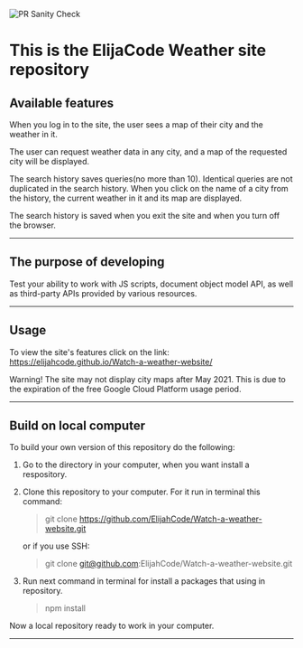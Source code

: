 ![PR Sanity Check](https://github.com/ElijahCode/Watch-a-weather-website/workflows/PR%20Sanity%20Check/badge.svg)

# This is the ElijaCode Weather site repository

## Available features

When you log in to the site, the user sees a map of their city and the weather in it.

The user can request weather data in any city, and a map of the requested city will be displayed.

The search history saves queries(no more than 10). Identical queries are not duplicated in the search history. When you click on the name of a city from the history, the current weather in it and its map are displayed.

The search history is saved when you exit the site and when you turn off the browser.

---

## The purpose of developing

Test your ability to work with JS scripts, document object model API, as well as third-party APIs provided by various resources.

---

## Usage

To view the site's features click on the link: https://elijahcode.github.io/Watch-a-weather-website/

Warning! The site may not display city maps after May 2021. This is due to the expiration of the free Google Cloud Platform usage period.

---

## Build on local computer

To build your own version of this repository do the following:

1.  Go to the directory in your computer, when you want install a respository.
2.  Clone this repository to your computer. For it run in terminal this command:

    > git clone https://github.com/ElijahCode/Watch-a-weather-website.git

    or if you use SSH:

    > git clone git@github.com:ElijahCode/Watch-a-weather-website.git

3.  Run next command in terminal for install a packages that using in repository.
    > npm install

Now a local repository ready to work in your computer.

---
